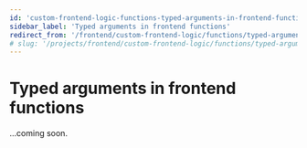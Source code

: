```yaml
---
id: 'custom-frontend-logic-functions-typed-arguments-in-frontend-functions'
sidebar_label: 'Typed arguments in frontend functions'
redirect_from: '/frontend/custom-frontend-logic/functions/typed-arguments-in-frontend-functions'
# slug: '/projects/frontend/custom-frontend-logic/functions/typed-arguments-in-frontend-functions'
---
```


# Typed arguments in frontend functions

...coming soon.
